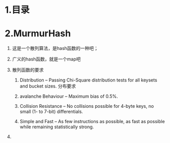 # 1.目录


# 2.MurmurHash
1.  这是一个散列算法，是hash函数的一种吧；
2.  广义的hash函数，就是一个map吧
3.  散列函数的要求
    1.  Distribution – Passing Chi-Square distribution tests for all keysets and bucket sizes.
        分布要求
    2.  avalanche Behaviour – Maximum bias of 0.5%.
        
    3.  Collision Resistance – No collisions possible for 4-byte keys, no small (1- to 7-bit) differentials.
    
    4.  Simple and Fast – As few instructions as possible, as fast as possible while remaining statistically strong.
    
4.  